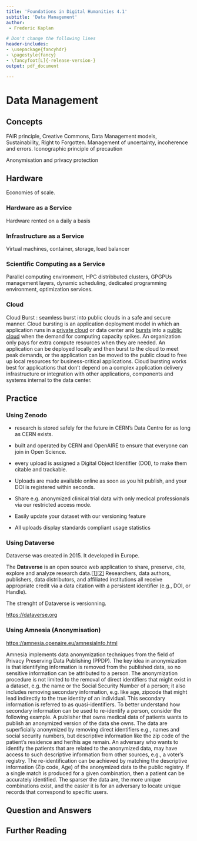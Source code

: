 ```yaml
---
title: 'Foundations in Digital Humanities 4.1'
subtitle: 'Data Management'
author:
 - Frederic Kaplan

# Don't change the following lines
header-includes:
- \usepackage{fancyhdr}
- \pagestyle{fancy}
- \fancyfoot[L]{-release-version-}
output: pdf_document

---
```


# Data Management

## Concepts

FAIR principle, Creative Commons, Data Management models, Sustainability, Right to Forgotten. Management of uncertainty, incoherence and errors. Iconographic principle of precaution

Anonymisation and privacy protection

## Hardware

Economies of scale. 

### Hardware as a Service

Hardware rented on a daily a basis

### Infrastructure as a Service

Virtual machines, container, storage, load balancer

### Scientific Computing as a Service

Parallel computing environment, HPC distribbuted clusters, GPGPUs management layers, dynamic scheduling, dedicated programming environment, optimization services. 

### Cloud

Cloud Burst : seamless burst into public clouds in a safe and secure manner. Cloud bursting is an application deployment model in which an application runs in a [private cloud](https://searchcloudcomputing.techtarget.com/definition/private-cloud) or data center and [bursts](https://searchnetworking.techtarget.com/definition/burst) into a [public cloud](https://searchcloudcomputing.techtarget.com/definition/public-cloud) when the demand for computing capacity spikes. An organization only pays for extra compute resources when they are needed. An application can be deployed locally and then burst to the cloud to meet peak demands, or the application can be moved to the public cloud to free up local resources for business-critical applications. Cloud bursting works best for applications that don’t depend on a complex application delivery infrastructure or integration with other applications, components and systems internal to the data center. 



## Practice

### Using Zenodo

- research is stored safely for the future in CERN’s Data Centre for as long as CERN exists.

- built and operated by CERN and OpenAIRE to ensure that everyone can join in Open Science.
- every upload is assigned a Digital Object Identifier (DOI), to make them citable and trackable.
- Uploads are made available online as soon as you hit publish, and your DOI is registered within seconds.
- Share e.g. anonymized clinical trial data with only medical professionals via our restricted access mode.
- Easily update your dataset with our versioning feature
- All uploads display standards compliant usage statistics

### Using Dataverse

Dataverse was created in 2015. It developed in Europe. 

The **Dataverse** is an open source web application to share, preserve, cite, explore and analyze research data.[[1\]](https://en.wikipedia.org/wiki/Dataverse#cite_note-1)[[2\]](https://en.wikipedia.org/wiki/Dataverse#cite_note-2) Researchers, data authors, publishers, data distributors, and affiliated institutions all receive appropriate credit via a data citation with a persistent identifier (e.g., DOI, or Handle).

The strenght of Dataverse is versionning. 

 https://dataverse.org

### Using Amnesia (Anonymisation)

https://amnesia.openaire.eu/amnesiaInfo.html

Amnesia implements data anonymization techniques from the field of Privacy Preserving Data Publishing (PPDP). The key idea in anonymization is that identifying information is removed from the published data, so no sensitive information can be attributed to a person. The anonymization procedure is not limited to the removal of direct identifiers that might exist in a dataset, e.g. the name or the Social Security Number of a person; it also includes removing secondary information, e.g. like age, zipcode that might lead indirectly to the true identity of an individual. This secondary information is referred to as quasi-identifiers. To better understand how secondary information can be used to re-identify a person, consider the following example. A publisher that owns medical data of patients wants to publish an anonymized version of the data she owns. The data are superficially anonymized by removing direct identifiers e.g., names and social security numbers, but descriptive information like the zip code of the patient’s residence and her/his age remain. An adversary who wants to identify the patients that are related to the anonymized data, may have access to such descriptive information from other sources, e.g., a voter’s registry. The re-identification can be achieved by matching the descriptive information (Zip code, Age) of the anonymized data to the public registry. If a single match is produced for a given combination, then a patient can be accurately identified. The sparser the data are, the more unique combinations exist, and the easier it is for an adversary to locate unique records that correspond to specific users.

## Question and Answers 

## Further Reading
